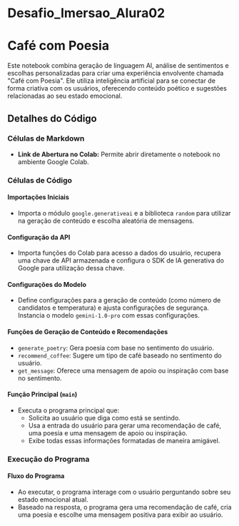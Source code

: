 # Desafio_Imersao_Alura02
# Café com Poesia

Este notebook combina geração de linguagem AI, análise de sentimentos e escolhas personalizadas para criar uma experiência envolvente chamada "Café com Poesia". Ele utiliza inteligência artificial para se conectar de forma criativa com os usuários, oferecendo conteúdo poético e sugestões relacionadas ao seu estado emocional.

## Detalhes do Código

### Células de Markdown

- **Link de Abertura no Colab:** Permite abrir diretamente o notebook no ambiente Google Colab.

### Células de Código

#### Importações Iniciais

- Importa o módulo `google.generativeai` e a biblioteca `random` para utilizar na geração de conteúdo e escolha aleatória de mensagens.

#### Configuração da API

- Importa funções do Colab para acesso a dados do usuário, recupera uma chave de API armazenada e configura o SDK de IA generativa do Google para utilização dessa chave.

#### Configurações do Modelo

- Define configurações para a geração de conteúdo (como número de candidatos e temperatura) e ajusta configurações de segurança. Instancia o modelo `gemini-1.0-pro` com essas configurações.

#### Funções de Geração de Conteúdo e Recomendações

- `generate_poetry`: Gera poesia com base no sentimento do usuário.
- `recommend_coffee`: Sugere um tipo de café baseado no sentimento do usuário.
- `get_message`: Oferece uma mensagem de apoio ou inspiração com base no sentimento.

#### Função Principal (`main`)

- Executa o programa principal que:
  - Solicita ao usuário que diga como está se sentindo.
  - Usa a entrada do usuário para gerar uma recomendação de café, uma poesia e uma mensagem de apoio ou inspiração.
  - Exibe todas essas informações formatadas de maneira amigável.

### Execução do Programa

#### Fluxo do Programa

- Ao executar, o programa interage com o usuário perguntando sobre seu estado emocional atual.
- Baseado na resposta, o programa gera uma recomendação de café, cria uma poesia e escolhe uma mensagem positiva para exibir ao usuário.
